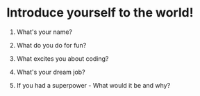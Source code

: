 # Introduce yourself to the world!

1. What's your name?

2. What do you do for fun?

3. What excites you about coding?

4. What's your dream job?

5. If you had a superpower - What would it be and why?
